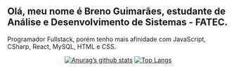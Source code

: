 ## Olá, meu nome é Breno Guimarães, estudante de Análise e Desenvolvimento de Sistemas - FATEC. 
Programador Fullstack, porém tenho mais afinidade com JavaScript, CSharp, React, MySQL, HTML e CSS.

<div align="middle">

  [![Anurag’s github stats](https://github-readme-stats.vercel.app/api?username=BrenoCGuimaraes&show_icons=true&theme=dracula)](https://github.com/BrenoCGuimaraes)
  [![Top Langs](https://github-readme-stats.vercel.app/api/top-langs/?username=BrenoCGuimaraes&layout=compact&theme=dracula&langs_count=6&hide=jupyter%20notebook,tex,makefile,shell)](https://github.com/BrenoCGuimaraes)
    


</div>

<!--
**BrenoCGuimaraes/BrenoCGuimaraes** is a ✨ _special_ ✨ repository because its `README.md` (this file) appears on your GitHub profile.

Here are some ideas to get you started:

- 🔭 I’m currently working on ...
- 🌱 I’m currently learning ...
- 👯 I’m looking to collaborate on ...
- 🤔 I’m looking for help with ...
- 💬 Ask me about ...
- 📫 How to reach me: ...
- 😄 Pronouns: ...
- ⚡ Fun fact: ...
-->
